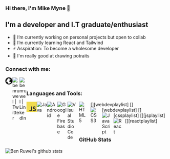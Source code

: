 ### Hi there, I'm Mike Myne 👋

## I'm a developer and I.T graduate/enthusiast

- 🔭 I’m currently working on personal projects but open to collab
- 🌱 I’m currently learning React and Tailwind
- ⚡ Asspiration: To become a wholesome developer
- 🧐 I'm really good at drawing potraits

### Connect with me:

[<img align="left" alt="benruwel.com" width="22px" src="https://raw.githubusercontent.com/iconic/open-iconic/master/svg/globe.svg" />](https://benruwel-portfolio.netlify.app/)
[<img align="left" alt="benruwel | Twitter" width="22px" src="https://cdn.jsdelivr.net/npm/simple-icons@v3/icons/twitter.svg" />](https://twitter.com/cyberbenny_)
[<img align="left" alt="benruwel | LinkedIn" width="22px" src="https://icon-library.com/images/white-linkedin-icon-png/white-linkedin-icon-png-7.jpg" />](https://www.linkedin.com/in/Ben-Ruwel/)

<br />

### Languages and Tools:

<img align="left" alt="JavaScript" width="32px" src="https://raw.githubusercontent.com/github/explore/80688e429a7d4ef2fca1e82350fe8e3517d3494d/topics/javascript/javascript.png" />
<img align="left" alt="Java" width="32px" src="https://user-images.githubusercontent.com/53556380/96690485-6bcedb80-138c-11eb-8066-1528c1a68f2c.png" />
<img align="left" alt="Android" width="32px" src="https://user-images.githubusercontent.com/53556380/96730158-99347d00-13be-11eb-8e93-9b1e96707151.png" />
<img align="left" alt="Google Firebase" width="32px" src="https://user-images.githubusercontent.com/53556380/96730028-72764680-13be-11eb-96f0-f6c28408f866.png" />
[<img align="left" alt="Visual Studio Code" width="26px" src="https://cdn.jsdelivr.net/gh/devicons/devicon/icons/vscode/vscode-original.svg" style="padding-right:10px;" />][webdevplaylist]
[<img align="left" alt="HTML5" width="26px" src="https://cdn.jsdelivr.net/gh/devicons/devicon/icons/html5/html5-original.svg" style="padding-right:10px;" />][webdevplaylist]
[<img align="left" alt="CSS3" width="26px" src="https://cdn.jsdelivr.net/gh/devicons/devicon/icons/css3/css3-original.svg" style="padding-right:10px;" />][cssplaylist]
[<img align="left" alt="JavaScript" width="26px" src="https://cdn.jsdelivr.net/gh/devicons/devicon/icons/javascript/javascript-original.svg" style="padding-right:10px;" />][jsplaylist]
[<img align="left" alt="React" width="26px" src="https://cdn.jsdelivr.net/gh/devicons/devicon/icons/react/react-original.svg" style="padding-right:10px;" />][reactplaylist]



<br />
<br />

### GitHub Stats

![Ben Ruwel's github stats](https://github-readme-stats.vercel.app/api?username=benruwel&count_private=true&show_icons=true&theme=dark)
